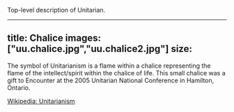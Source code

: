 Top-level description of Unitarian.

---
title: Chalice
images: ["uu.chalice.jpg","uu.chalice2.jpg"]
size:
---
The symbol of Unitarianism is a flame within a chalice representing the flame of the intellect/spirit within the chalice of life. This small chalice was a gift to Encounter at the 2005 Unitarian National Conference in Hamilton, Ontario.

[Wikipedia: Unitarianism](http://en.wikipedia.org/wiki/Unitarianism)


